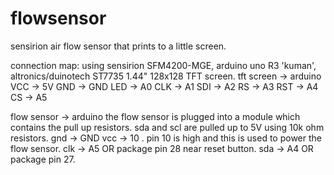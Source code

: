# flowsensor
sensirion air flow sensor that prints to a little screen.

connection map:
using sensirion SFM4200-MGE, arduino uno R3 'kuman', altronics/duinotech ST7735 1.44" 128x128 TFT screen.
tft screen  -> arduino
	VCC -> 5V
	GND -> GND
	LED -> A0
	CLK -> A1
	SDI -> A2
	RS  -> A3
	RST -> A4
	CS  -> A5
	
flow sensor -> arduino
	the flow sensor is plugged into a module which contains the pull up resistors.
	sda and scl are pulled up to 5V using 10k ohm resistors.
	gnd  -> GND
	vcc  -> 10 . pin 10 is high and this is used to power the flow sensor.
	clk  -> A5 OR package pin 28 near reset button.
	sda  -> A4 OR package pin 27.	
